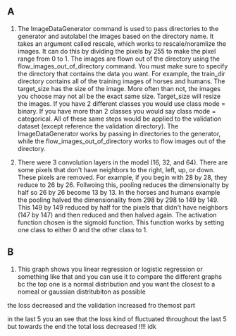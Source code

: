 ## A

1) The ImageDataGenerator command is used to pass directories to the generator and autolabel the images based on the directory name. It takes an argument called rescale, which works to rescale/noramlize the images. It can do this by dividing the pixels by 255 to make the pixel range from 0 to 1. The images are flown out of the directory using the flow_images_out_of_directory command. You must make sure to specify the directory that contains the data you want. For example, the train_dir directory contains all of the training images of horses and humans. The target_size has the size of the image. More often than not, the images you choose may not all be the exact same size. Target_size will resize the images. If you have 2 different classes you would use class mode = binary. If you have more than 2 classes you would say class mode = categorical. All of these same steps would be applied to the validation dataset (except reference the validation directory). The ImageDataGenerator works by passing in directories to the generator, while the flow_images_out_of_directory works to flow images out of the directory.


2) There were 3 convolution layers in the model (16, 32, and 64). There are some pixels that don't have neighbors to the right, left, up, or down. These pixels are removed. For example, if you begin with 28 by 28, they reduce to 26 by 26. Follwoing this, pooling reduces the dimensionalty by half so 26 by 26 become 13 by 13. In the horses and humans example the pooling halved the dimensionality from 298 by 298 to 149 by 149. This 149 by 149 reduced by half for the pixels that didn't have neighbors (147 by 147) and then reduced and then halved again. The activation function chosen is the sigmoid function. This function works by setting one class to either 0 and the other class to 1. 

## B

1) This graph shows you linear regression or logistic regression or something like that and you can use it to compare the different graphs bc the top one is a normal distribution and you want the closest to a nomeal or gaussian distritubiton as possible 


the loss decreased and the validation increased fro themost part 

in the last 5 you an see that the loss kind of fluctuated throughout the last 5 but towards the end the total loss decreased !!!! idk 

